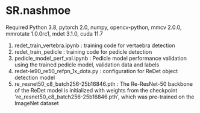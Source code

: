 # SR.nashmoe
Required  Python 3.8, pytorch 2.0, numpy, opencv-python, mmcv 2.0.0, mmrotate 1.0.0rc1, mdet 3.1.0, cuda 11.7

1. redet_train_vertebra.ipynb : training code for vertaebra detection
2. redet_train_pedicle : training code for pedicle detection
3. pedicle_model_perf_val.ipynb :  Pedicle model performance validation using the trained pedicle model, validation data and labels
4. redet-le90_re50_refpn_1x_dota.py : configuration for ReDet object detection model
5. re_resnet50_c8_batch256-25b16846.pth : The Re-ResNet-50 backbone of the ReDet model is initialized with weights from the checkpoint 're_resnet50_c8_batch256-25b16846.pth', which was pre-trained on the ImageNet dataset
